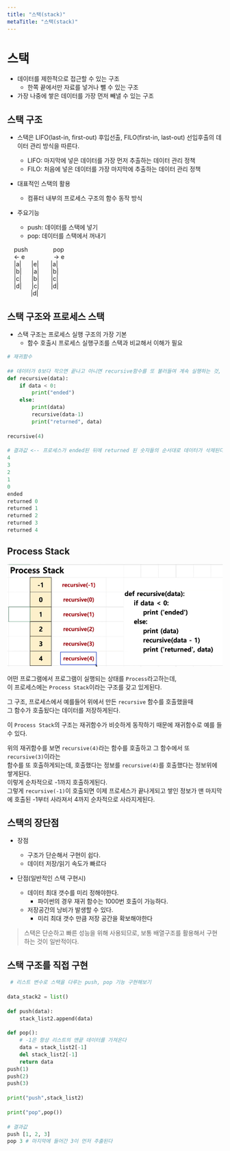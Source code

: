 ```yaml
---
title: "스택(stack)"
metaTitle: "스택(stack)"
---
```


# 스택

* 데이터를 제한적으로 접근할 수 있는 구조
    + 한쪽 끝에서만 자료를 넣거나 뺄 수 있는 구조
* 가장 나중에 쌓은 데이터를 가장 먼저 빼낼 수 있는 구조

## 스택 구조

* 스택은 LIFO(last-in, first-out) 후입선출, FILO(first-in, last-out) 선입후출의 데이터 관리 방식을 따른다.
    + LIFO: 마지막에 넣은 데이터를 가장 먼저 추출하는 데이터 관리 정책
    + FILO: 처음에 넣은 데이터를 가장 마지막에 추출하는 데이터 관리 정책

* 대표적인 스택의 활용
    + 컴퓨터 내부의 프로세스 구조의 함수 동작 방식

* 주요기능
    + push: 데이터를 스택에 넣기
    + pop: 데이터를 스택에서 꺼내기

&nbsp;&nbsp;&nbsp;&nbsp;push&nbsp;&nbsp;&nbsp;&nbsp;&nbsp;&nbsp;&nbsp;&nbsp;&nbsp;&nbsp;&nbsp;&nbsp;&nbsp;&nbsp;&nbsp;pop  
 &nbsp;&nbsp;&nbsp;&nbsp;<- e &nbsp;&nbsp;&nbsp;&nbsp;&nbsp;&nbsp;&nbsp;&nbsp;&nbsp;&nbsp;&nbsp;&nbsp;&nbsp;&nbsp;&nbsp;&nbsp;-> e  
&nbsp;&nbsp;&nbsp;&nbsp;|a|&nbsp;&nbsp;&nbsp;&nbsp;&nbsp;&nbsp;|e|&nbsp;&nbsp;&nbsp;&nbsp;&nbsp;&nbsp;&nbsp;|a|  
&nbsp;&nbsp;&nbsp;&nbsp;|b|&nbsp;&nbsp;&nbsp;&nbsp;&nbsp;&nbsp;|a|&nbsp;&nbsp;&nbsp;&nbsp;&nbsp;&nbsp;&nbsp;|b|  
&nbsp;&nbsp;&nbsp;&nbsp;|c|&nbsp;&nbsp;&nbsp;&nbsp;&nbsp;&nbsp;|b|&nbsp;&nbsp;&nbsp;&nbsp;&nbsp;&nbsp;&nbsp;|c|  
&nbsp;&nbsp;&nbsp;&nbsp;|d|&nbsp;&nbsp;&nbsp;&nbsp;&nbsp;&nbsp;|c|&nbsp;&nbsp;&nbsp;&nbsp;&nbsp;&nbsp;&nbsp;|d|   
&nbsp;&nbsp;&nbsp;&nbsp;&nbsp;&nbsp;&nbsp;&nbsp;&nbsp;&nbsp;&nbsp;&nbsp;&nbsp;&nbsp;|d|  

## 스택 구조와 프로세스 스택

* 스택 구조는 프로세스 실행 구조의 가장 기본
    + 함수 호출시 프로세스 실행구조를 스택과 비교해서 이해가 필요

```python
# 재귀함수

## 데이터가 0보다 작으면 끝나고 아니면 recursive함수를 또 불러들여 계속 실행하는 것, 재귀함수
def recursive(data):
    if data < 0:
        print("ended")
    else:
        print(data)
        recursive(data-1)
        print("returned", data)
        
recursive(4)

# 결과값 <-- 프로세스가 ended된 뒤에 returned 된 숫자들의 순서대로 데이터가 삭제된다
4
3
2
1
0
ended
returned 0
returned 1
returned 2
returned 3
returned 4
```

## Process Stack

![dd](../../src/images/stack.png)

어떤 프로그램에서 프로그램이 실행되는 상태를 `Process`라고하는데,  
이 프로세스에는 `Process Stack`이라는 구조를 갖고 있게된다.  

그 구조, 프로세스에서 예를들어 위에서 만든 `recursive` 함수를 호출했을때  
그 함수가 호출됬다는 데이터를 저장하게된다.  

이 `Process Stack`의 구조는 재귀함수가 비슷하게 동작하기 때문에 재귀함수로 예를 들 수 있다.

위의 재귀함수를 보면 `recursive(4)`라는 함수를 호출하고 그 함수에서 또 `recursive(3)`이라는  
함수를 또 호출하게되는데, 호출했다는 정보를 `recursive(4)`를 호출했다는 정보위에 쌓게된다.  
이렇게 순차적으로 -1까지 호출하게된다.  
그렇게 `recursive(-1)`이 호출되면 이제 프로세스가 끝나게되고 쌓인 정보가 맨 마지막에 호출된 -1부터 사라져서 4까지 순차적으로 사라지게된다.

## 스택의 장단점

* 장점
    + 구조가 단순해서 구현이 쉽다.
    + 데이터 저장/읽기 속도가 빠르다

* 단점(일반적인 스택 구현시)
    + 데이터 최대 갯수를 미리 정해야한다.
        * 파이썬의 경우 재귀 함수는 1000번 호출이 가능하다.
    + 저장공간의 낭비가 발생할 수 있다.
        * 미리 최대 갯수 만큼 저장 공간을 확보해야한다
> 스택은 단순하고 빠른 성능을 위해 사용되므로, 보통 배열구조를 활용해서 구현하는 것이 일반적이다.

 ## 스택 구조를 직접 구현

```python
 # 리스트 변수로 스택을 다루는 push, pop 기능 구현해보기

data_stack2 = list()

def push(data):
    stack_list2.append(data)
    
def pop():
    # -1은 항상 리스트의 맨끝 데이터를 가져온다
    data = stack_list2[-1]
    del stack_list2[-1]
    return data
push(1)
push(2)
push(3)

print("push",stack_list2)

print("pop",pop())

# 결과값
push [1, 2, 3]
pop 3 # 마지막에 들어간 3이 먼저 추출된다
```

